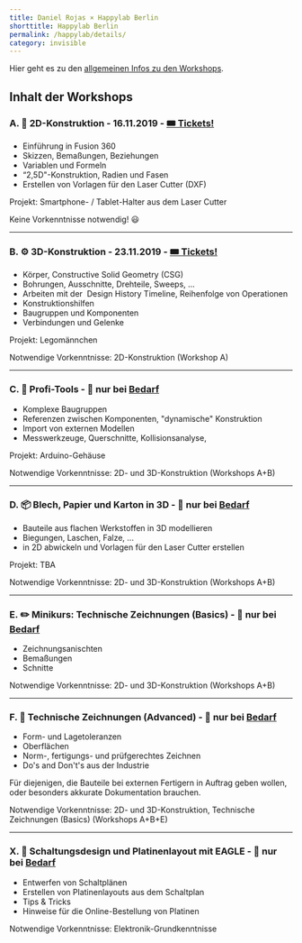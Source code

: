 ```yaml
---
title: Daniel Rojas × Happylab Berlin
shorttitle: Happylab Berlin
permalink: /happylab/details/
category: invisible
---
```


Hier geht es zu den [allgemeinen Infos zu den Workshops](/happylab).

## Inhalt der Workshops

### A. 📐 2D-Konstruktion - 16.11.2019 - [🎟 Tickets!](https://www.eventbrite.com/e/fusion-360-workshop-2d-konstruktion-tickets-72725703537)
* Einführung in Fusion 360
* Skizzen, Bemaßungen, Beziehungen
* Variablen und Formeln
* “2,5D"-Konstruktion, Radien und Fasen
* Erstellen von Vorlagen für den Laser Cutter (DXF)

Projekt: Smartphone- / Tablet-Halter aus dem Laser Cutter

Keine Vorkenntnisse notwendig! 😃

---

### B. ⚙️ 3D-Konstruktion - 23.11.2019 - [🎟 Tickets!](https://www.eventbrite.com/e/fusion-360-workshop-3d-konstruktion-tickets-72725587189)
* Körper, Constructive Solid Geometry (CSG)
* Bohrungen, Ausschnitte, Drehteile, Sweeps, ...
* Arbeiten mit der  Design History Timeline, Reihenfolge von Operationen
* Konstruktionshilfen
* Baugruppen und Komponenten
* Verbindungen und Gelenke

Projekt: Legomännchen

Notwendige Vorkenntnisse: 2D-Konstruktion (Workshop A)

---

### C. 🔩 Profi-Tools - 🛑 nur bei [Bedarf](https://goo.gl/forms/UkmXidcZ80N0iU253)
* Komplexe Baugruppen
* Referenzen zwischen Komponenten, "dynamische" Konstruktion
* Import von externen Modellen
* Messwerkzeuge, Querschnitte, Kollisionsanalyse,

Projekt: Arduino-Gehäuse

Notwendige Vorkenntnisse: 2D- und 3D-Konstruktion (Workshops A+B)

---

### D. 📦 Blech, Papier und Karton in 3D - 🛑 nur bei [Bedarf](https://goo.gl/forms/UkmXidcZ80N0iU253)
* Bauteile aus flachen Werkstoffen in 3D modellieren
* Biegungen, Laschen, Falze, ...
* in 2D abwickeln und Vorlagen für den Laser Cutter erstellen

Projekt: TBA

Notwendige Vorkenntnisse: 2D- und 3D-Konstruktion (Workshops A+B)

---

### E. ✏️ Minikurs: Technische Zeichnungen (Basics) - 🛑 nur bei [Bedarf](https://goo.gl/forms/UkmXidcZ80N0iU253)
* Zeichnungsanischten
* Bemaßungen
* Schnitte

Notwendige Vorkenntnisse: 2D- und 3D-Konstruktion (Workshops A+B)

---

### F. 🔧 Technische Zeichnungen (Advanced) - 🛑 nur bei [Bedarf](https://goo.gl/forms/UkmXidcZ80N0iU253)
* Form- und Lagetoleranzen
* Oberflächen
* Norm-, fertigungs- und prüfgerechtes Zeichnen
* Do's and Don't's aus der Industrie

Für diejenigen, die Bauteile bei externen Fertigern in Auftrag geben wollen, oder besonders akkurate Dokumentation brauchen.

Notwendige Vorkenntnisse: 2D- und 3D-Konstruktion, Technische Zeichnungen (Basics) (Workshops A+B+E)

---

### X. 🔌 Schaltungsdesign und Platinenlayout mit EAGLE - 🛑 nur bei [Bedarf](https://goo.gl/forms/UkmXidcZ80N0iU253)
* Entwerfen von Schaltplänen
* Erstellen von Platinenlayouts aus dem Schaltplan
* Tips & Tricks
* Hinweise für die Online-Bestellung von Platinen

Notwendige Vorkenntnisse: Elektronik-Grundkenntnisse
